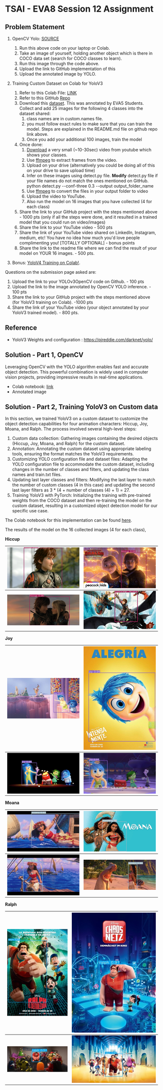 # TSAI - EVA8 Session 12 Assignment


## Problem Statement

1. OpenCV Yolo: [SOURCE](https://pysource.com/2019/06/27/yolo-object-detection-using-opencv-with-python/)  
    1. Run this above code on your laptop or Colab.  
    2. Take an image of yourself, holding another object which is there in COCO data set (search for COCO classes to learn).  
    3. Run this image through the code above.  
    4. Upload the link to GitHub implementation of this  
    5. Upload the annotated image by YOLO. 
2. Training Custom Dataset on Colab for YoloV3  
    1. Refer to this Colab File: [LINK](https://colab.research.google.com/drive/1LbKkQf4hbIuiUHunLlvY-cc0d_sNcAgS)
    2. Refer to this GitHub [Repo](https://github.com/theschoolofai/YoloV3)
    3. Download this [dataset](https://drive.google.com/file/d/1sVSAJgmOhZk6UG7EzmlRjXfkzPxmpmLy/view?usp=sharing). This was annotated by EVA5 Students. Collect and add 25 images for the following 4 classes into the dataset shared:  
        1. class names are in custom.names file.   
        2. you must follow exact rules to make sure that you can train the model. Steps are explained in the README.md file on github repo link above.  
        3. Once you add your additional 100 images, train the model  
    4. Once done:  
        1. [Download](https://www.y2mate.com/en19) a very small (~10-30sec) video from youtube which shows your classes. 
        2. Use [ffmpeg](https://en.wikibooks.org/wiki/FFMPEG_An_Intermediate_Guide/image_sequence) to extract frames from the video.  
        3. Upload on your drive (alternatively you could be doing all of this on your drive to save upload time)
        4. Infer on these images using detect.py file. **Modify** detect.py file if your file names do not match the ones mentioned on GitHub.  
        python detect.py --conf-three 0.3 --output output_folder_name
        5. Use  [ffmpeg](https://en.wikibooks.org/wiki/FFMPEG_An_Intermediate_Guide/image_sequence) to convert the files in your output folder to video
        6. Upload the video to YouTube. 
        7. Also run the model on 16 images that you have collected (4 for each class)  
    5. Share the link to your GitHub project with the steps mentioned above - 1000 pts (only if all the steps were done, and it resulted in a trained model that you could run on video/images)  
    6. Share the link to your YouTube video - 500 pts  
    7. Share the link of your YouTube video shared on LinkedIn, Instagram, medium, etc! You have no idea how much you'd love people complimenting you! [TOTALLY OPTIONAL] - bonus points  
    8. Share the link to the readme file where we can find the result of your model on YOUR 16 images. - 500 pts. 

3. Bonus: [YoloV4 Training on Colab!](https://colab.research.google.com/drive/1b08y_nUYv5UtDY211NFfINY7Hy_pgZDt#scrollTo=1YW7jPF1BOAw). 

Questions on the submission page asked are:  
1. Upload the link to your YOLOv3OpenCV code on Github. - 100 pts  
2. Upload the link to the image annotated by OpenCV YOLO inference.  - 100 pts  
3. Share the link to your GitHub project with the steps mentioned above (for YoloV3 training on Colab).  -1000 pts  
4. Share the link of your YouTube video (your object annotated by your YoloV3 trained model). - 800 pts.  



## Reference
- YoloV3 Weights and configuration : https://pjreddie.com/darknet/yolo/


## Solution - Part 1, OpenCV

Leveraging OpenCV with the YOLO algorithm enables fast and accurate object detection. This powerful combination is widely used in computer vision projects, providing impressive results in real-time applications.

- Colab notebook: [link](./S12_Assign_1_OpenCV_YOLO.ipynb)  
- Annotated image  

## Solution - Part 2, Training YoloV3 on Custom data

In this section, we trained YoloV3 on a custom dataset to customize the object detection capabilities for four animation characters: Hiccup, Joy, Moana, and Ralph. The process involved several high-level steps:

1. Custom data collection: Gathering images containing the desired objects (Hiccup, Joy, Moana, and Ralph) for the custom dataset.  
2. Annotation: Annotating the custom dataset using appropriate labeling tools, ensuring the format matches the YoloV3 requirements.  
3. Customizing YOLO configuration file and dataset files: Adapting the YOLO configuration file to accommodate the custom dataset, including changes in the number of classes and filters, and updating the class names and train.txt files.  
4. Updating last layer classes and filters: Modifying the last layer to match the number of custom classes (4 in this case) and updating the second last layer filters as 3 * (4 + number of classes (4) + 1) = 27.  
5. Training YoloV3 with PyTorch: Initializing the training with pre-trained weights from the COCO dataset and then re-training the model on the custom dataset, resulting in a customized object detection model for our specific use case.  

The Colab notebook for this implementation can be found [here](./EVA8_Session12_YoloV3_CustomData.ipynb).


The results of the model on the 16 collected images (4 for each class),

**Hiccup** 

| ![Image1](./images/hiccup1.jpeg) | ![Image2](./images/hiccup2.jpeg) |
|------------------------|------------------------|
| ![Image3](./images/hiccup3.jpeg) | ![Image4](./images/hiccup4.jpeg) |

**Joy** 

| ![Image1](./images/joy1.jpeg) | ![Image2](./images/joy2.jpeg) |
|------------------------|------------------------|
| ![Image3](./images/joy3.jpeg) | ![Image4](./images/joy4.jpeg) |

**Moana** 

| ![Image1](./images/moana1.jpeg) | ![Image2](./images/moana2.jpeg) |
|------------------------|------------------------|
| ![Image3](./images/moana3.jpeg) | ![Image4](./images/moana4.jpeg) |

**Ralph** 

| ![Image1](./images/ralph4.jpeg) | ![Image2](./images/ralph2.jpeg) |
|------------------------|------------------------|
| ![Image3](./images/ralph3.jpeg) | ![Image4](./images/ralph1.jpeg) |
